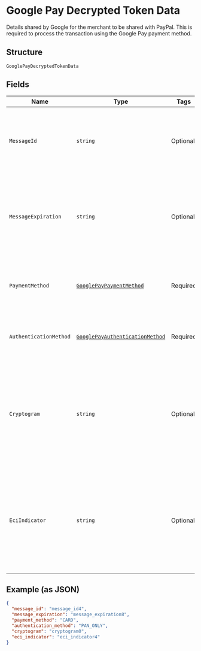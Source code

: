 
# Google Pay Decrypted Token Data

Details shared by Google for the merchant to be shared with PayPal. This is required to process the transaction using the Google Pay payment method.

## Structure

`GooglePayDecryptedTokenData`

## Fields

| Name | Type | Tags | Description |
|  --- | --- | --- | --- |
| `MessageId` | `string` | Optional | A unique ID that identifies the message in case it needs to be revoked or located at a later time.<br>**Constraints**: *Minimum Length*: `1`, *Maximum Length*: `250`, *Pattern*: `^.*$` |
| `MessageExpiration` | `string` | Optional | Date and time at which the message expires as UTC milliseconds since epoch. Integrators should reject any message that's expired.<br>**Constraints**: *Minimum Length*: `13`, *Maximum Length*: `13`, *Pattern*: `\d{13}` |
| `PaymentMethod` | [`GooglePayPaymentMethod`](../../doc/models/google-pay-payment-method.md) | Required | The type of the payment credential. Currently, only CARD is supported.<br>**Constraints**: *Minimum Length*: `4`, *Maximum Length*: `4` |
| `AuthenticationMethod` | [`GooglePayAuthenticationMethod`](../../doc/models/google-pay-authentication-method.md) | Required | Authentication Method which is used for the card transaction.<br>**Constraints**: *Minimum Length*: `1`, *Maximum Length*: `50` |
| `Cryptogram` | `string` | Optional | Base-64 cryptographic identifier used by card schemes to validate the token verification result. This is a conditionally required field if authentication_method is CRYPTOGRAM_3DS.<br>**Constraints**: *Minimum Length*: `1`, *Maximum Length*: `2000` |
| `EciIndicator` | `string` | Optional | Electronic Commerce Indicator may not always be present. It is only returned for tokens on the Visa card network. This value is passed through in the payment authorization request.<br>**Constraints**: *Minimum Length*: `1`, *Maximum Length*: `256`, *Pattern*: `^.*$` |

## Example (as JSON)

```json
{
  "message_id": "message_id4",
  "message_expiration": "message_expiration8",
  "payment_method": "CARD",
  "authentication_method": "PAN_ONLY",
  "cryptogram": "cryptogram0",
  "eci_indicator": "eci_indicator4"
}
```

